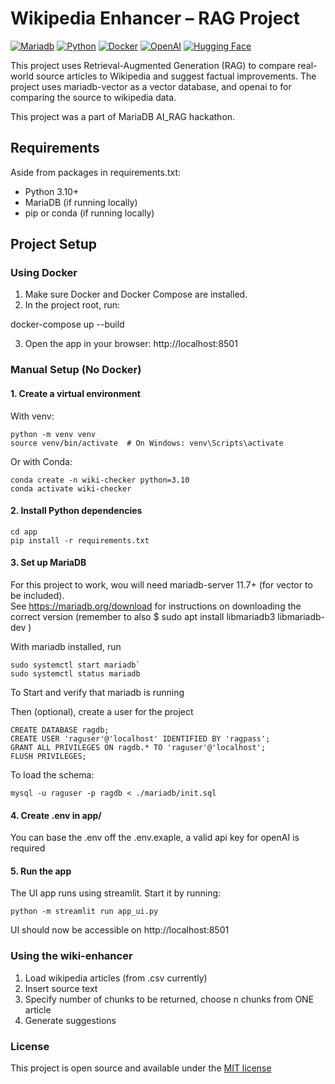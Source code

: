 # Wikipedia Enhancer – RAG Project

[![Mariadb](https://img.shields.io/badge/MariaDB-003545?style=for-the-badge&logo=mariadb&logoColor=white)](#)
[![Python](https://img.shields.io/badge/Python-FFD43B?style=for-the-badge&logo=python&logoColor=blue)](#)
[![Docker](https://img.shields.io/badge/Docker%20Compose-2496ED?style=for-the-badge&logo=docker&logoColor=white)](#)
[![OpenAI](https://img.shields.io/badge/ChatGPT-74aa9c?style=for-the-badge&logo=openai&logoColor=white)](#)
[![Hugging Face](https://img.shields.io/badge/Hugging%20Face-FFD21E?logo=huggingface&logoColor=000)](#)

This project uses Retrieval-Augmented Generation (RAG) to compare real-world source articles to Wikipedia and suggest factual improvements. The project uses mariadb-vector as a vector database, and openai to for comparing the source to wikipedia data.

This project was a part of MariaDB AI_RAG hackathon.

## Requirements
Aside from packages in requirements.txt:
* Python 3.10+
* MariaDB (if running locally)
* pip or conda (if running locally)


## Project Setup

### Using Docker

1. Make sure Docker and Docker Compose are installed.
2. In the project root, run:

docker-compose up --build

3. Open the app in your browser: http://localhost:8501

### Manual Setup (No Docker)

#### 1. Create a virtual environment

With venv:
```
python -m venv venv
source venv/bin/activate  # On Windows: venv\Scripts\activate
```
Or with Conda:
```
conda create -n wiki-checker python=3.10
conda activate wiki-checker
```
#### 2. Install Python dependencies
```
cd app
pip install -r requirements.txt
```
#### 3. Set up MariaDB

For this project to work, wou will need mariadb-server 11.7+ (for vector to be included).  
See https://mariadb.org/download for instructions on downloading the correct version
(remember to also $ sudo apt install libmariadb3 libmariadb-dev
)

With mariadb installed, run
```
sudo systemctl start mariadb`
sudo systemctl status mariadb
```
To Start and verify that mariadb is running


Then (optional), create a user for the project
```
CREATE DATABASE ragdb;
CREATE USER 'raguser'@'localhost' IDENTIFIED BY 'ragpass';
GRANT ALL PRIVILEGES ON ragdb.* TO 'raguser'@'localhost';
FLUSH PRIVILEGES;
```
To load the schema:
```
mysql -u raguser -p ragdb < ./mariadb/init.sql
```
#### 4. Create .env in app/

You can base the .env off the .env.exaple, a valid api key for openAI is required

#### 5. Run the app

The UI app runs using streamlit. Start it by running:
```
python -m streamlit run app_ui.py
```
UI should now be accessible on http://localhost:8501

### Using the wiki-enhancer

1. Load wikipedia articles (from .csv currently)
2. Insert source text 
3. Specify number of chunks to be returned, choose n chunks from ONE article
4. Generate suggestions

### License
This project is open source and available under the [MIT license](LICENSE)
